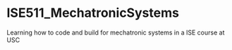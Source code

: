 # ISE511_MechatronicSystems
Learning how to code and build for mechatronic systems in a ISE course at USC 
